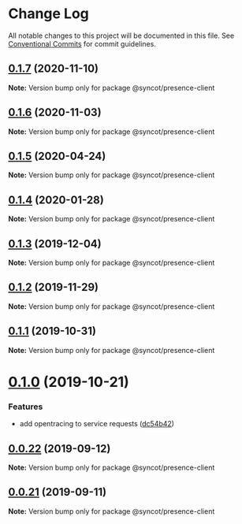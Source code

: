 # Change Log

All notable changes to this project will be documented in this file.
See [Conventional Commits](https://conventionalcommits.org) for commit guidelines.

## [0.1.7](https://github.com/SyncOT/SyncOT/compare/@syncot/presence-client@0.1.6...@syncot/presence-client@0.1.7) (2020-11-10)

**Note:** Version bump only for package @syncot/presence-client





## [0.1.6](https://github.com/SyncOT/SyncOT/compare/@syncot/presence-client@0.1.5...@syncot/presence-client@0.1.6) (2020-11-03)

**Note:** Version bump only for package @syncot/presence-client





## [0.1.5](https://github.com/SyncOT/SyncOT/compare/@syncot/presence-client@0.1.4...@syncot/presence-client@0.1.5) (2020-04-24)

**Note:** Version bump only for package @syncot/presence-client





## [0.1.4](https://github.com/SyncOT/SyncOT/compare/@syncot/presence-client@0.1.3...@syncot/presence-client@0.1.4) (2020-01-28)

**Note:** Version bump only for package @syncot/presence-client





## [0.1.3](https://github.com/SyncOT/SyncOT/compare/@syncot/presence-client@0.1.2...@syncot/presence-client@0.1.3) (2019-12-04)

**Note:** Version bump only for package @syncot/presence-client





## [0.1.2](https://github.com/SyncOT/SyncOT/compare/@syncot/presence-client@0.1.1...@syncot/presence-client@0.1.2) (2019-11-29)

**Note:** Version bump only for package @syncot/presence-client





## [0.1.1](https://github.com/SyncOT/SyncOT/compare/@syncot/presence-client@0.1.0...@syncot/presence-client@0.1.1) (2019-10-31)

**Note:** Version bump only for package @syncot/presence-client





# [0.1.0](https://github.com/SyncOT/SyncOT/compare/@syncot/presence-client@0.0.22...@syncot/presence-client@0.1.0) (2019-10-21)


### Features

* add opentracing to service requests ([dc54b42](https://github.com/SyncOT/SyncOT/commit/dc54b42273e6148f2a3c001c36072957c7cdb661))





## [0.0.22](https://github.com/SyncOT/SyncOT/compare/@syncot/presence-client@0.0.21...@syncot/presence-client@0.0.22) (2019-09-12)

**Note:** Version bump only for package @syncot/presence-client





## [0.0.21](https://github.com/SyncOT/SyncOT/compare/@syncot/presence-client@0.0.20...@syncot/presence-client@0.0.21) (2019-09-11)

**Note:** Version bump only for package @syncot/presence-client
